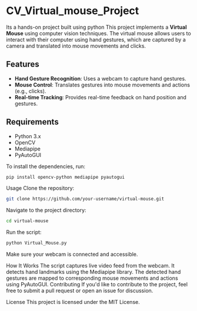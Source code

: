 # CV_Virtual_mouse_Project
Its a hands-on project built using python 
This project implements a **Virtual Mouse** using computer vision techniques. The virtual mouse allows users to interact with their computer using hand gestures, which are captured by a camera and translated into mouse movements and clicks.

## Features

- **Hand Gesture Recognition**: Uses a webcam to capture hand gestures.
- **Mouse Control**: Translates gestures into mouse movements and actions (e.g., clicks).
- **Real-time Tracking**: Provides real-time feedback on hand position and gestures.

## Requirements

- Python 3.x
- OpenCV
- Mediapipe
- PyAutoGUI

To install the dependencies, run:

```bash
pip install opencv-python mediapipe pyautogui
```
Usage
Clone the repository:

```bash
git clone https://github.com/your-username/virtual-mouse.git
```
Navigate to the project directory:

```bash
cd virtual-mouse
```
Run the script:

```bash
python Virtual_Mouse.py
```
Make sure your webcam is connected and accessible.

How It Works
The script captures live video feed from the webcam.
It detects hand landmarks using the Mediapipe library.
The detected hand gestures are mapped to corresponding mouse movements and actions using PyAutoGUI.
Contributing
If you'd like to contribute to the project, feel free to submit a pull request or open an issue for discussion.

License
This project is licensed under the MIT License.
